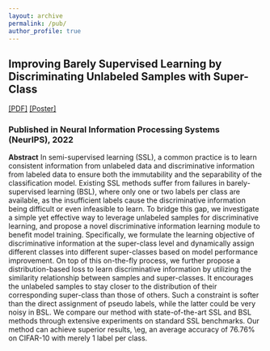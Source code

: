 ```yaml
---
layout: archive
permalink: /pub/
author_profile: true
---
```


## Improving Barely Supervised Learning by Discriminating Unlabeled Samples with Super-Class
[[PDF]](https://openreview.net/pdf?id=Nlsr4DepNt) [[Poster]](https://nips.cc/media/PosterPDFs/NeurIPS%202022/54238.png)

### Published in Neural Information Processing Systems (NeurIPS), 2022

**Abstract** In semi-supervised learning (SSL),  a common practice is to learn consistent information from unlabeled data and discriminative information from labeled data to ensure both the immutability and the separability of the classification model.  Existing SSL methods  suffer from failures in barely-supervised learning (BSL), where only one or two labels per class are available, as the insufficient labels cause the discriminative information being difficult or even infeasible to learn. To bridge this gap, we investigate a simple yet effective way to leverage unlabeled samples for discriminative learning, and propose a novel discriminative information learning module to benefit model training. Specifically, we formulate the learning objective of discriminative information at the super-class level and dynamically assign different classes into different super-classes based on  model performance improvement. On top of this on-the-fly process, we further propose a distribution-based loss to learn discriminative information by utilizing the similarity relationship between samples and super-classes. It encourages the  unlabeled samples to stay closer to the distribution of their corresponding super-class than those of others. Such a constraint is softer than the direct assignment of pseudo labels, while the latter could be very noisy in BSL. We compare our method with state-of-the-art SSL and BSL methods through extensive experiments on standard SSL benchmarks. Our method can achieve superior results, \eg, an average accuracy of 76.76% on CIFAR-10 with merely 1 label per class.


